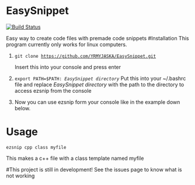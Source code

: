 # EasySnippet 
[![Build Status](https://travis-ci.com/YRMYJASKA/EasySnippet.svg?token=nmXsqUZD4nTpvKQmVwyc&branch=master)](https://travis-ci.com/YRMYJASKA/EasySnippet)

Easy way to create code files with premade code snippets
#Installation
This program currently only works for linux computers.

1. <code>git clone https://github.com/YRMYJASKA/EasySnippet.git</code>

   Insert this into your console and press enter
2. <code>export PATH=$PATH: *EasySnippet directory*</code>
   Put this into your ~/.bashrc file and replace  *EasySnippet directory* with the path to the directory to access ezsnip from the console
3. Now you can use ezsnip form your console like in the example down below. 

# Usage
<code>ezsnip cpp class myfile</code>

This makes a c++ file with a class template named myfile

#This project is still in development!
See the issues page to know what is not working
